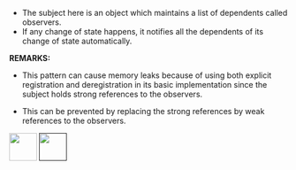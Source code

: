 

- The subject here is an object which maintains a list of dependents called observers.
- If any change of state happens, it notifies all the dependents of its change of state automatically. 

<b>REMARKS:</b>

- This pattern can cause memory leaks because of using both explicit registration and deregistration 
in its basic implementation since the subject holds strong references to the observers. 

- This can be prevented by replacing the strong references by weak references to the observers.



[<img src="https://cloud.githubusercontent.com/assets/14101008/11768481/3b7d20d6-a18b-11e5-95fe-a422966f4c03.png" width="50" height="50"></img>](https://github.com/hariniiyer/CSCI-5828_Presentation4_Software-Design-Patterns/edit/master/b2.md)
[<img src="https://cloud.githubusercontent.com/assets/14101008/11768482/3d2d0bbc-a18b-11e5-8766-2e7f5b241782.png" width="50" height="50"></img>]()
